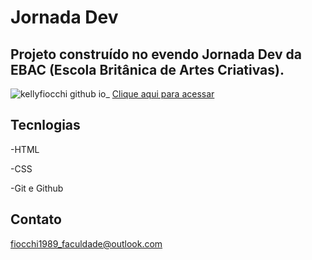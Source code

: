 # Jornada Dev
## Projeto construído no evendo Jornada Dev da EBAC (Escola Britânica de Artes Criativas).

![kellyfiocchi github io_](https://user-images.githubusercontent.com/107550887/191107939-fd1b9dd2-165e-41a6-a9c9-ef217472103c.png)
[Clique aqui para acessar](https://kellyfiocchi.github.io/)
## Tecnlogias

-HTML

-CSS

-Git e Github
## Contato

fiocchi1989_faculdade@outlook.com

